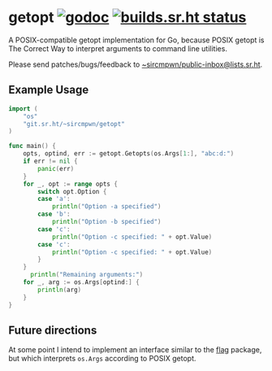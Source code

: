 # getopt [![godoc](https://godoc.org/git.sr.ht/~sircmpwn/getopt?status.svg)](https://godoc.org/git.sr.ht/~sircmpwn/getopt) [![builds.sr.ht status](https://builds.sr.ht/~sircmpwn/getopt.svg)](https://builds.sr.ht/~sircmpwn/getopt)

A POSIX-compatible getopt implementation for Go, because POSIX getopt is The
Correct Way to interpret arguments to command line utilities.

Please send patches/bugs/feedback to
[~sircmpwn/public-inbox@lists.sr.ht](https://lists.sr.ht/~sircmpwn/public-inbox).

## Example Usage

```go
import (
	"os"
	"git.sr.ht/~sircmpwn/getopt"
)

func main() {
	opts, optind, err := getopt.Getopts(os.Args[1:], "abc:d:")
	if err != nil {
		panic(err)
	}
	for _, opt := range opts {
		switch opt.Option {
		case 'a':
			println("Option -a specified")
		case 'b':
			println("Option -b specified")
		case 'c':
			println("Option -c specified: " + opt.Value)
		case 'c':
			println("Option -c specified: " + opt.Value)
		}
	}
      println("Remaining arguments:")
	for _, arg := os.Args[optind:] {
		println(arg)
	}
}
```

## Future directions

At some point I intend to implement an interface similar to the
[flag](https://golang.org/pkg/flag/) package, but which interprets `os.Args`
according to POSIX getopt.
